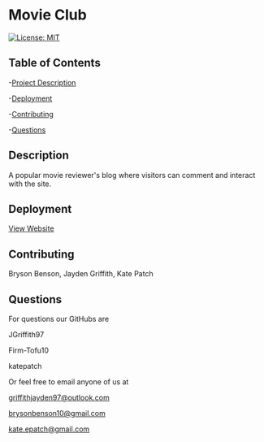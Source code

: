 
# Movie Club

[![License: MIT](https://img.shields.io/badge/License-MIT-yellow.svg)](https://opensource.org/licenses/MIT)

## Table of Contents

  -[Project Description](#Description)

  -[Deployment](#Deployment)

  -[Contributing](#Contributing)

  -[Questions](#Questions)

## Description

A popular movie reviewer's blog where visitors can comment and interact with the site.

## Deployment

[View Website](https://movieclub3.herokuapp.com/login)

## Contributing

Bryson Benson, Jayden Griffith, Kate Patch

## Questions

For questions our GitHubs are

JGriffith97

Firm-Tofu10

katepatch

Or feel free to email anyone of us at

griffithjayden97@outlook.com

brysonbenson10@gmail.com

kate.epatch@gmail.com
